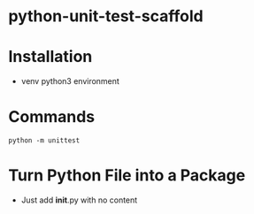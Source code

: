 # python-unit-test-scaffold

# Installation
- venv python3 environment

# Commands
```
python -m unittest
```

# Turn Python File into a Package
- Just add __init__.py with no content